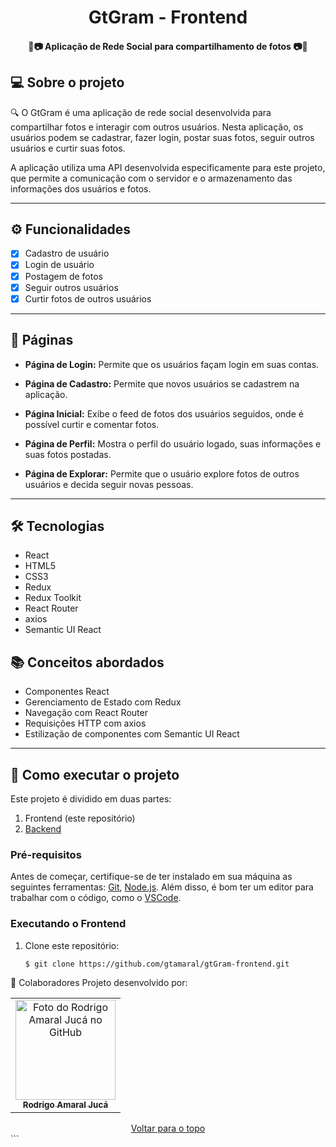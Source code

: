 <h1 align="center">
    GtGram - Frontend
</h1>

<h4 align="center"> 
	📸📷  Aplicação de Rede Social para compartilhamento de fotos 📷📸
</h4>

## 💻 Sobre o projeto

🔍 O GtGram é uma aplicação de rede social desenvolvida para compartilhar fotos e interagir com outros usuários. Nesta aplicação, os usuários podem se cadastrar, fazer login, postar suas fotos, seguir outros usuários e curtir suas fotos.

A aplicação utiliza uma API desenvolvida especificamente para este projeto, que permite a comunicação com o servidor e o armazenamento das informações dos usuários e fotos.

---

## ⚙️ Funcionalidades

- [x] Cadastro de usuário
- [x] Login de usuário
- [x] Postagem de fotos
- [x] Seguir outros usuários
- [x] Curtir fotos de outros usuários

---

## 📱 Páginas

- **Página de Login:** Permite que os usuários façam login em suas contas.

- **Página de Cadastro:** Permite que novos usuários se cadastrem na aplicação.

- **Página Inicial:** Exibe o feed de fotos dos usuários seguidos, onde é possível curtir e comentar fotos.

- **Página de Perfil:** Mostra o perfil do usuário logado, suas informações e suas fotos postadas.

- **Página de Explorar:** Permite que o usuário explore fotos de outros usuários e decida seguir novas pessoas.

---

## 🛠 Tecnologias

- React
- HTML5
- CSS3
- Redux
- Redux Toolkit
- React Router
- axios
- Semantic UI React

## 📚 Conceitos abordados

- Componentes React
- Gerenciamento de Estado com Redux
- Navegação com React Router
- Requisições HTTP com axios
- Estilização de componentes com Semantic UI React

---

## 🚀 Como executar o projeto

Este projeto é dividido em duas partes:

1. Frontend (este repositório)
2. [Backend](https://github.com/gtamaral/api-SocialNetwork)

### Pré-requisitos

Antes de começar, certifique-se de ter instalado em sua máquina as seguintes ferramentas:
[Git](https://git-scm.com), [Node.js](https://nodejs.org/en/).
Além disso, é bom ter um editor para trabalhar com o código, como o [VSCode](https://code.visualstudio.com/).

### Executando o Frontend

1. Clone este repositório:
   ```bash
   $ git clone https://github.com/gtamaral/gtGram-frontend.git

🤝 Colaboradores
Projeto desenvolvido por:

<table>
  <tr>
    <td align="center">
      <a href="#">
        <img src="https://github.com/gtamaral.png" width="160px;" alt="Foto do Rodrigo Amaral Jucá no GitHub"/><br>
        <sub>
          <b>Rodrigo Amaral Jucá</b>
        </sub>
      </a>
    </td>
  </tr>
</table>
<div align="center">
  <a href="#top">Voltar para o topo</a>
</div>
```
